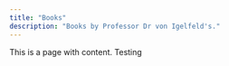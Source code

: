 ```yaml
---
title: "Books"
description: "Books by Professor Dr von Igelfeld's."
---
```



This is a page with content. Testing

